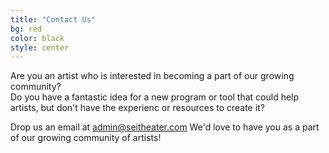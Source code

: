 ```yaml
---
title: "Contact Us"
bg: red
color: black
style: center
---
```


Are you an artist who is interested in becoming a part of our growing community?<br>
Do you have a fantastic idea for a new program or tool that could help artists, but don't have the experienc or resources to create it?<br>


Drop us an email at <a href="mailto:admin@seitheater.com">admin@seitheater.com</a>  We'd love to have you as a part of our growing community of artists!
